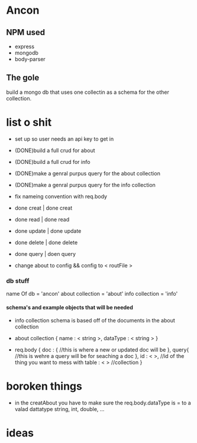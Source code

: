 # Ancon

## NPM used
* express
* mongodb
* body-parser

## The gole
build a mongo db that uses one collectin as a schema for the other collection.

# list o shit 


- set up so user needs an api key to get in
- (DONE)build a full crud for about
- (DONE)build a full crud for info
- (DONE)make a genral purpus query for the about collection
- (DONE)make a genral purpus query for the info collection

- fix nameing convention with req.body 
- done	 creat	|	done	creat
- done	 read	|	done	read
- done	 update	|	done	update
- done	 delete	|	done	delete
- done	 query	|	doen	query

- change about to config && config to < routFile >

### db stuff
name Of db 			= 'ancon'
about collection 	= 'about'
info collection 	= 'info'

#### schema's and example objects that will be needed

* info collection
schema is based off of the documents in the about collection

* about collection
{
	name : < string >,
	dataType : < string >
}

* req.body
{
	doc : {
		//this is where a new or updated doc will be
	},
	query{
		//this is wehre a query will be for seaching a doc
	},
	id : <  >, //id of the thing you want to mess with
	table : <  > //collection
}

# boroken things
- in the creatAbout you have to make sure the req.body.dataType is = to a valad dattatype string, int, double, ... 

# ideas
